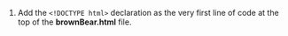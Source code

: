 1. Add the ```<!DOCTYPE html>``` declaration as the very first line of code at the top of the **brownBear.html** file.